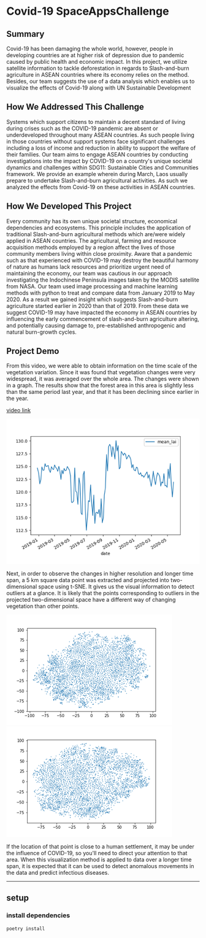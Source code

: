 # Covid-19 SpaceAppsChallenge

## Summary

Covid-19 has been damaging the whole world, however, people in developing countries are at higher risk of depression due to pandemic caused by public health and economic impact. In this project, we utilize satellite information to tackle deforestation in regards to Slash-and-burn agriculture in ASEAN countries where its economy relies on the method. Besides, our team suggests the use of a data analysis which enables us to visualize the effects of Covid-19 along with UN Sustainable Development

## How We Addressed This Challenge

Systems which support citizens to maintain a decent standard of living during crises such as the COVID-19 pandemic are absent or underdeveloped throughout many ASEAN countries. As such people living in those countries without support systems   face significant challenges including a loss of income and reduction in ability to support the welfare of their families. Our team aims to engage ASEAN countries by conducting investigations into the impact by COVID-19 on a country's unique societal dynamics and challenges within SDG11: Sustainable Cities and Communities framework. We provide an example wherein during March, Laos usually prepare to undertake Slash-and-burn agricultural activities. As such we analyzed the effects from Covid-19 on these activities in ASEAN countries.

## How We Developed This Project

Every community has its own unique societal structure, economical dependencies and ecosystems. This principle includes the application of traditional Slash-and-burn agricultural methods which are/were widely applied in ASEAN countries. The agricultural, farming and resource acquisition methods employed by a region affect the lives of those community members living within close proximity. Aware that a pandemic such as that experienced with COVID-19 may destroy the beautiful harmony of nature as humans lack resources and prioritize urgent need of maintaining the economy, our team was cautious in our approach investigating the Indochinese Peninsula images taken by the MODIS satellite from NASA. Our team used image processing and machine learning methods with python to treat and compare data from January 2019 to May 2020. As a result we gained insight which suggests Slash-and-burn agriculture started earlier in 2020 than that of 2019. From these data we suggest COVID-19 may have impacted the economy in ASEAN countries by influencing the early commencement of slash-and-burn agriculture altering, and potentially causing damage to, pre-established anthropogenic and natural burn-growth cycles.

## Project Demo

From this video, we were able to obtain information on the time scale of the vegetation variation. Since it was found that vegetation changes were very widespread, it was averaged over the whole area. The changes were shown in a graph. The results show that the forest area in this area is slightly less than the same period last year, and that it has been declining since earlier in the year.

[video link](https://drive.google.com/open?id=1GPR3YeYB1yuMvK3K43Gc82oTCOdFkcsO)

![image](images/Figure_1.png)

Next, in order to observe the changes in higher resolution and longer time span, a 5 km square data point was extracted and projected into two-dimensional space using t-SNE. It gives us the visual information to detect outliers at a glance. It is likely that the points corresponding to outliers in the projected two-dimensional space have a different way of changing vegetation than other points.

![image](images/tSNE_20190201-0601.png)
![image](images/tSNE_20200201-0601.png)

If the location of that point is close to a human settlement, it may be under the influence of COVID-19, so you'll need to direct your attention to that area. When this visualization method is applied to data over a longer time span, it is expected that it can be used to detect anomalous movements in the data and predict infectious diseases.

---

## setup

### install dependencies

```bash
poetry install
```
